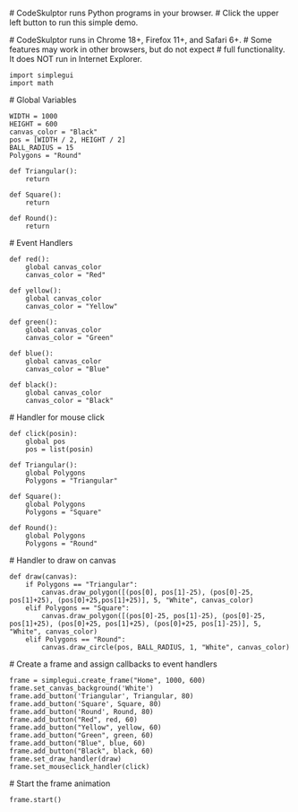 \# CodeSkulptor runs Python programs in your browser.
\# Click the upper left button to run this simple demo.

\# CodeSkulptor runs in Chrome 18+, Firefox 11+, and Safari 6+.
\# Some features may work in other browsers, but do not expect
\# full functionality.  It does NOT run in Internet Explorer.
```
import simplegui
import math
```
\# Global Variables
```
WIDTH = 1000
HEIGHT = 600
canvas_color = "Black"
pos = [WIDTH / 2, HEIGHT / 2]
BALL_RADIUS = 15
Polygons = "Round"

def Triangular():
    return
    
def Square():
    return
    
def Round():
    return
```
\# Event Handlers
```
def red():
    global canvas_color
    canvas_color = "Red"

def yellow():
    global canvas_color
    canvas_color = "Yellow"

def green():
    global canvas_color
    canvas_color = "Green"
    
def blue():
    global canvas_color
    canvas_color = "Blue"
    
def black():
    global canvas_color
    canvas_color = "Black"
```
\# Handler for mouse click
```
def click(posin):
    global pos
    pos = list(posin)

def Triangular():
    global Polygons
    Polygons = "Triangular"
    
def Square():
    global Polygons
    Polygons = "Square"
    
def Round():
    global Polygons
    Polygons = "Round"
```
\# Handler to draw on canvas
```
def draw(canvas):
    if Polygons == "Triangular":
        canvas.draw_polygon([(pos[0], pos[1]-25), (pos[0]-25, pos[1]+25), (pos[0]+25,pos[1]+25)], 5, "White", canvas_color)
    elif Polygons == "Square":
        canvas.draw_polygon([(pos[0]-25, pos[1]-25), (pos[0]-25, pos[1]+25), (pos[0]+25, pos[1]+25), (pos[0]+25, pos[1]-25)], 5, "White", canvas_color)
    elif Polygons == "Round":
        canvas.draw_circle(pos, BALL_RADIUS, 1, "White", canvas_color)
```
\# Create a frame and assign callbacks to event handlers
```
frame = simplegui.create_frame("Home", 1000, 600)
frame.set_canvas_background('White')
frame.add_button('Triangular', Triangular, 80)
frame.add_button('Square', Square, 80)
frame.add_button('Round', Round, 80)
frame.add_button("Red", red, 60)
frame.add_button("Yellow", yellow, 60)
frame.add_button("Green", green, 60)
frame.add_button("Blue", blue, 60)
frame.add_button("Black", black, 60)
frame.set_draw_handler(draw)
frame.set_mouseclick_handler(click)
```
\# Start the frame animation
```
frame.start()
```